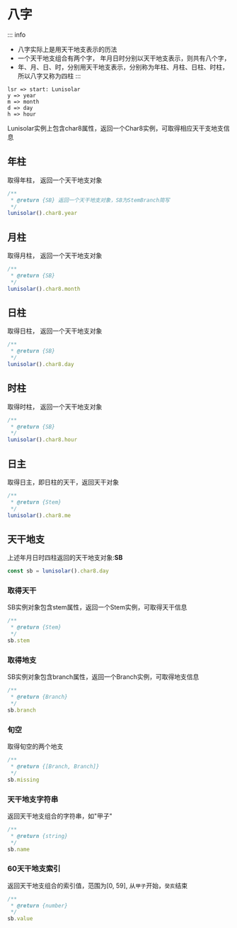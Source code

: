 # 八字

::: info

- 八字实际上是用天干地支表示的历法
- 一个天干地支组合有两个字， 年月日时分别以天干地支表示，则共有八个字，
- 年、月、日、时，分别用天干地支表示，分别称为年柱、月柱、日柱、时柱，所以八字又称为四柱
:::

```flowchart
lsr => start: Lunisolar
y => year
m => month
d => day
h => hour
```

Lunisolar实例上包含char8属性，返回一个Char8实例，可取得相应天干支地支信息

## 年柱

取得年柱， 返回一个天干地支对象

```typescript
/**
 * @return {SB} 返回一个天干地支对象，SB为StemBranch简写
 */
lunisolar().char8.year
```

## 月柱

取得月柱， 返回一个天干地支对象

```typescript
/**
 * @return {SB}
 */
lunisolar().char8.month
```

## 日柱

取得日柱， 返回一个天干地支对象

```typescript
/**
 * @return {SB}
 */
lunisolar().char8.day
```

## 时柱

取得时柱， 返回一个天干地支对象

```typescript
/**
 * @return {SB}
 */
lunisolar().char8.hour
```

## 日主

取得日主，即日柱的天干，返回天干对象

```typescript
/**
 * @return {Stem}
 */
lunisolar().char8.me
```

## 天干地支

上述年月日时四柱返回的天干地支对象:**SB**

```typescript
const sb = lunisolar().char8.day
```

### 取得天干

SB实例对象包含stem属性，返回一个Stem实例，可取得天干信息

```typescript
/**
 * @return {Stem}
 */
sb.stem 
```

### 取得地支

SB实例对象包含branch属性，返回一个Branch实例，可取得地支信息

```typescript
/**
 * @return {Branch}
 */
sb.branch
```

### 旬空

取得旬空的两个地支

```typescript
/**
 * @return {[Branch, Branch]}
 */
sb.missing
```

### 天干地支字符串

返回天干地支组合的字符串，如"甲子"

```typescript
/**
 * @return {string}
 */
sb.name
```

### 60天干地支索引

返回天干地支组合的索引值，范围为[0, 59], 从`甲子`开始，`癸亥`结束

```typescript
/**
 * @return {number}
 */
sb.value
```
